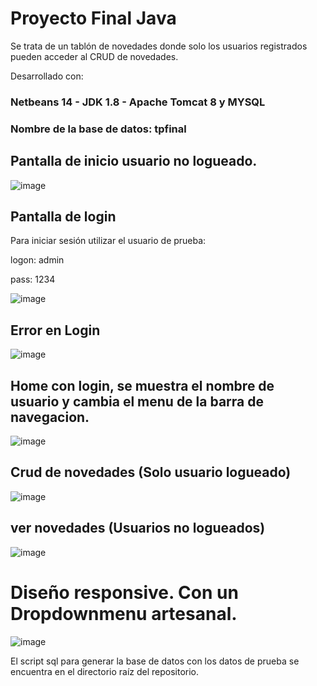 # Proyecto Final Java

Se trata de un tablón de novedades donde solo los usuarios registrados pueden acceder al CRUD de novedades.

Desarrollado con:
### Netbeans 14 - JDK 1.8 - Apache Tomcat 8 y MYSQL

### Nombre de la base de datos: **tpfinal**

## Pantalla de inicio usuario no logueado.

![image](https://user-images.githubusercontent.com/37666538/208296186-eb04e835-1131-4ed8-858d-0c79048b17a0.png)

## Pantalla de login
Para iniciar sesión utilizar el usuario de prueba: 

logon: admin

pass: 1234

![image](https://user-images.githubusercontent.com/37666538/208296208-717254bc-58d9-4a52-be7c-62076307fbf4.png)

## Error en Login
![image](https://user-images.githubusercontent.com/37666538/208296282-ea5467b1-f1fb-4307-8f21-fb2466a12233.png)

## Home con login, se muestra el nombre de usuario y cambia el menu de la barra de navegacion.
![image](https://user-images.githubusercontent.com/37666538/208296336-f7740056-386f-457c-a84f-fda54d34db51.png)

## Crud de novedades (Solo usuario logueado)
![image](https://user-images.githubusercontent.com/37666538/208296089-1245ef6a-a0b1-41ab-a5f2-8d4178219c0e.png)



## ver novedades (Usuarios no logueados)

![image](https://user-images.githubusercontent.com/37666538/208296059-59899e0c-3cde-4c12-8bc6-04be5d4a7ef1.png)

# Diseño responsive. Con un Dropdownmenu artesanal.

![image](https://user-images.githubusercontent.com/37666538/208299158-62a4b402-9f44-44b8-a2a1-cfdef4d77057.png)

El script sql para generar la base de datos con los datos de prueba se encuentra en el directorio raíz del repositorio.


